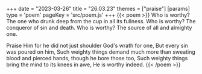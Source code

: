 +++
date = "2023-03-26"
title = "26.03.23"
themes = ["praise"]
[params]
  type = 'poem'
  pageKey = 'src/poem.js'
+++
{{< poem >}}
Who is worthy?
The one who drunk deep from the cup in all its fullness.
Who is worthy?
The conqueror of sin and death.
Who is worthy?
The source of all and almighty one.

Praise Him for he did not just shoulder God's wrath for one, 
But every sin was poured on him,
Such weighty things demand much more than sweating blood and pierced hands, though he bore those too,
Such weighty things bring the mind to its knees in awe,
He is worthy indeed.
{{< /poem >}}